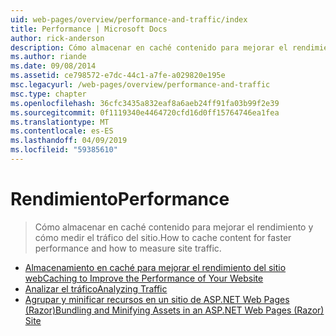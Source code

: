 ```yaml
---
uid: web-pages/overview/performance-and-traffic/index
title: Performance | Microsoft Docs
author: rick-anderson
description: Cómo almacenar en caché contenido para mejorar el rendimiento y cómo medir el tráfico del sitio.
ms.author: riande
ms.date: 09/08/2014
ms.assetid: ce798572-e7dc-44c1-a7fe-a029820e195e
msc.legacyurl: /web-pages/overview/performance-and-traffic
msc.type: chapter
ms.openlocfilehash: 36cfc3435a832eaf8a6aeb24ff91fa03b99f2e39
ms.sourcegitcommit: 0f1119340e4464720cfd16d0ff15764746ea1fea
ms.translationtype: MT
ms.contentlocale: es-ES
ms.lasthandoff: 04/09/2019
ms.locfileid: "59385610"
---
```

# <a name="performance"></a><span data-ttu-id="b9ca1-103">Rendimiento</span><span class="sxs-lookup"><span data-stu-id="b9ca1-103">Performance</span></span>

> <span data-ttu-id="b9ca1-104">Cómo almacenar en caché contenido para mejorar el rendimiento y cómo medir el tráfico del sitio.</span><span class="sxs-lookup"><span data-stu-id="b9ca1-104">How to cache content for faster performance and how to measure site traffic.</span></span>


- [<span data-ttu-id="b9ca1-105">Almacenamiento en caché para mejorar el rendimiento del sitio web</span><span class="sxs-lookup"><span data-stu-id="b9ca1-105">Caching to Improve the Performance of Your Website</span></span>](15-caching-to-improve-the-performance-of-your-website.md)
- [<span data-ttu-id="b9ca1-106">Analizar el tráfico</span><span class="sxs-lookup"><span data-stu-id="b9ca1-106">Analyzing Traffic</span></span>](14-analyzing-traffic.md)
- [<span data-ttu-id="b9ca1-107">Agrupar y minificar recursos en un sitio de ASP.NET Web Pages (Razor)</span><span class="sxs-lookup"><span data-stu-id="b9ca1-107">Bundling and Minifying Assets in an ASP.NET Web Pages (Razor) Site</span></span>](bundling-and-minifying-assets-in-an-aspnet-web-pages-razor-site.md)
